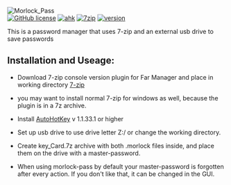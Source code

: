 ![Morlock_Pass](https://user-images.githubusercontent.com/50764330/141004005-a7ba7415-271d-4587-89b5-e6e010a7985e.png)
<br />
[![GitHub license](https://img.shields.io/github/license/VexisMorlock/Morlock-Pass)](https://github.com/VexisMorlock/Morlock-Pass/blob/main/LICENSE)
[![ahk](https://img.shields.io/badge/AutoHotKey-v1.1.33.1-9cf)](https://www.autohotkey.com/)
[![7zip](https://img.shields.io/badge/7--zip-19.0--cli-9cf)](https://www.7-zip.org/)
[![version](https://img.shields.io/badge/Morlock%20Pass-B.5r3-purple)](https://github.com/VexisMorlock/Morlock-Pass)

This is a password manager that uses 7-zip and an external usb drive to save passwords 

## Installation and Useage:
* Download 7-zip console version plugin for Far Manager and place in working directory [7-zip]
 * you may want to install normal 7-zip for windows as well, because the plugin is in a 7z archive.

* Install [AutoHotKey] v 1.1.33.1 or higher

* Set up usb drive to use drive letter Z:/ or change the working directory.

* Create key_Card.7z archive with both .morlock files inside, and place them on the drive with a master-password.

* When using morlock-pass by default your master-password is forgotten after every action. If you don't like that, it can be changed in the GUI.

 [7-zip]: https://www.7-zip.org/download.html               
 [AutoHotKey]: https://www.autohotkey.com/            
              
